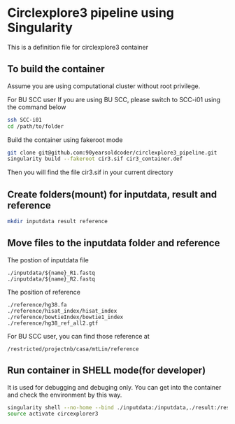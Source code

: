 # Circlexplore3 pipeline using Singularity
This is a definition file for circlexplore3 container

## To build the container
Assume you are using computational cluster without root privilege.

For BU SCC user
    If you are using BU SCC, please switch to SCC-i01 using the command below
```bash
ssh SCC-i01
cd /path/to/folder
```

Build the container using fakeroot mode
```bash
git clone git@github.com:90yearsoldcoder/circlexplore3_pipeline.git
singularity build --fakeroot cir3.sif cir3_container.def
```

Then you will find the file cir3.sif in your current directory


## Create folders(mount) for inputdata, result and reference
```bash
mkdir inputdata result reference
```

## Move files to the inputdata folder and reference
The postion of inputdata file
```
./inputdata/${name}_R1.fastq
./inputdata/${name}_R2.fastq
```

The position of reference
```
./reference/hg38.fa 
./reference/hisat_index/hisat_index 
./reference/bowtieIndex/bowtie1_index 
./reference/hg38_ref_all2.gtf
```

For BU SCC user, you can find those reference at 
```
/restricted/projectnb/casa/mtLin/reference
```

## Run container in SHELL mode(for developer)
It is used for debugging and debuging only. You can get into the container and check the environment by this way.
```bash
singularity shell --no-home --bind ./inputdata:/inputdata,./result:/result,/restricted/projectnb/casa/mtLin/reference:/reference cir3.sif
source activate circexplorer3
```